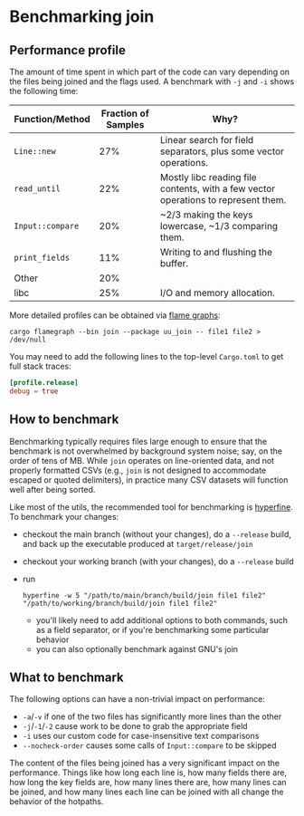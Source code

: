 # Benchmarking join

<!-- spell-checker:ignore (words) CSVs nocheck hotpaths -->

## Performance profile

The amount of time spent in which part of the code can vary depending on the files being joined and the flags used.
A benchmark with `-j` and `-i` shows the following time:

| Function/Method  | Fraction of Samples | Why? |
| ---------------- | ------------------- | ---- |
| `Line::new`      | 27% | Linear search for field separators, plus some vector operations. |
| `read_until`     | 22% | Mostly libc reading file contents, with a few vector operations to represent them. |
| `Input::compare` | 20% | ~2/3 making the keys lowercase, ~1/3 comparing them. |
| `print_fields`   | 11% | Writing to and flushing the buffer. |
| Other            | 20% | |
| libc             | 25% | I/O and memory allocation. |

More detailed profiles can be obtained via [flame graphs](https://github.com/flamegraph-rs/flamegraph):

```shell
cargo flamegraph --bin join --package uu_join -- file1 file2 > /dev/null
```

You may need to add the following lines to the top-level `Cargo.toml` to get full stack traces:

```toml
[profile.release]
debug = true
```

## How to benchmark

Benchmarking typically requires files large enough to ensure that the benchmark is not overwhelmed by background system noise; say, on the order of tens of MB.
While `join` operates on line-oriented data, and not properly formatted CSVs (e.g., `join` is not designed to accommodate escaped or quoted delimiters),
in practice many CSV datasets will function well after being sorted.

Like most of the utils, the recommended tool for benchmarking is [hyperfine](https://github.com/sharkdp/hyperfine).
To benchmark your changes:

- checkout the main branch (without your changes), do a `--release` build, and back up the executable produced at `target/release/join`
- checkout your working branch (with your changes), do a `--release` build
- run

  ```shell
  hyperfine -w 5 "/path/to/main/branch/build/join file1 file2" "/path/to/working/branch/build/join file1 file2"
  ```

  - you'll likely need to add additional options to both commands, such as a field separator, or if you're benchmarking some particular behavior
  - you can also optionally benchmark against GNU's join

## What to benchmark

The following options can have a non-trivial impact on performance:

- `-a`/`-v` if one of the two files has significantly more lines than the other
- `-j`/`-1`/`-2` cause work to be done to grab the appropriate field
- `-i` uses our custom code for case-insensitive text comparisons
- `--nocheck-order` causes some calls of `Input::compare` to be skipped

The content of the files being joined has a very significant impact on the performance.
Things like how long each line is, how many fields there are, how long the key fields are, how many lines there are, how many lines can be joined, and how many lines each line can be joined with all change the behavior of the hotpaths.
